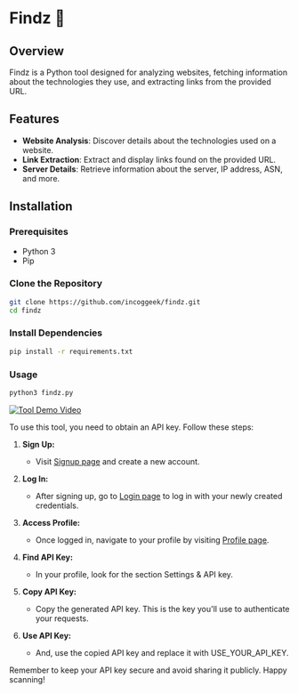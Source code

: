 # Findz 🔎

## Overview

Findz is a Python tool designed for analyzing websites, fetching information about the technologies they use, and extracting links from the provided URL.

## Features

- **Website Analysis**: Discover details about the technologies used on a website.
- **Link Extraction**: Extract and display links found on the provided URL.
- **Server Details**: Retrieve information about the server, IP address, ASN, and more.

## Installation

### Prerequisites

- Python 3
- Pip

### Clone the Repository

```bash
git clone https://github.com/incoggeek/findz.git
cd findz
```
### Install Dependencies

```bash
pip install -r requirements.txt
```

### Usage
```bash
python3 findz.py
```

[![Tool Demo Video](https://img.youtube.com/vi/nxo7p_0wCu8/0.jpg)](https://www.youtube.com/watch?v=nxo7p_0wCu8&ab_channel=Incoggeek)


To use this tool, you need to obtain an API key. Follow these steps:

1. **Sign Up:**
   - Visit [Signup page](https://urlscan.io/user/signup) and create a new account.

2. **Log In:**
   - After signing up, go to [Login page](https://urlscan.io/user/login/) to log in with your newly created credentials.

3. **Access Profile:**
   - Once logged in, navigate to your profile by visiting [Profile page](https://urlscan.io/user/profile/).

4. **Find API Key:**
   - In your profile, look for the section Settings & API key.

5. **Copy API Key:**
   - Copy the generated API key. This is the key you'll use to authenticate your requests.

6. **Use API Key:**
   - And, use the copied API key and replace it with USE_YOUR_API_KEY.

Remember to keep your API key secure and avoid sharing it publicly. Happy scanning!